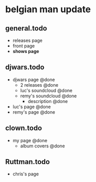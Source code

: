 # belgian man update

## general.todo

* releases page
* front page
* __shows page__

## djwars.todo

* djwars page @done
	* 2 releases @done
	* luc's soundcloud @done
	* remy's soundcloud @done
		* description @done
* luc's page @done
* remy's page @done

## clown.todo

* my page @done
	* album covers @done

## Ruttman.todo

* chris's page
